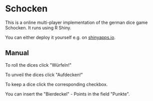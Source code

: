 # Schocken

This is a online multi-player implementation of the german dice game Schocken.
It runs using R Shiny.

You can either deploy it yourself e.g. on [shinyapps.io](https://www.shinyapps.io/).


## Manual

To roll the dices click "Würfeln!"

To unveil the dices click "Aufdecken!"

To keep a dice click the corresponding checkbox.

You can insert the "Bierdeckel" - Points in the field "Punkte".

